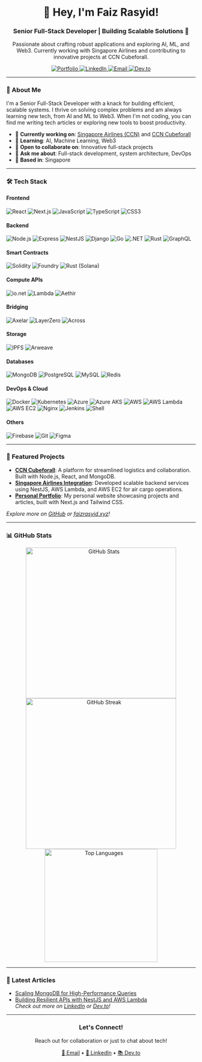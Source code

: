 <div align="center">
  <h1>👋 Hey, I'm Faiz Rasyid!</h1>
  <h3>Senior Full-Stack Developer | Building Scalable Solutions 🚀</h3>
  <p>Passionate about crafting robust applications and exploring AI, ML, and Web3. Currently working with Singapore Airlines and contributing to innovative projects at CCN Cubeforall.</p>

  <a href="https://faizrasyid.xyz">
    <img src="https://img.shields.io/badge/Portfolio-faizrasyid.xyz-blue?style=flat-square&logo=firefox" alt="Portfolio" />
  </a>
  <a href="https://www.linkedin.com/in/faiz-rasyid-l16/">
    <img src="https://img.shields.io/badge/LinkedIn-Faiz%20Rasyid-0A66C2?style=flat-square&logo=linkedin" alt="LinkedIn" />
  </a>
  <a href="mailto:faizrasyid456@gmail.com">
    <img src="https://img.shields.io/badge/Email-faizrasyid456@gmail.com-red?style=flat-square&logo=gmail" alt="Email" />
  </a>
  <a href="https://dev.to/faiz">
    <img src="https://img.shields.io/badge/Dev.to-Faiz-0A0A0A?style=flat-square&logo=dev.to" alt="Dev.to" />
  </a>
</div>

---

### 🌟 About Me
I'm a Senior Full-Stack Developer with a knack for building efficient, scalable systems. I thrive on solving complex problems and am always learning new tech, from AI and ML to Web3. When I'm not coding, you can find me writing tech articles or exploring new tools to boost productivity.

- 🔭 **Currently working on**: [Singapore Airlines (CCN)](https://www.siacargo.com) and [CCN Cubeforall](https://cubeforall.com)
- 🌱 **Learning**: AI, Machine Learning, Web3
- 👯 **Open to collaborate on**: Innovative full-stack projects
- 💬 **Ask me about**: Full-stack development, system architecture, DevOps
- 📍 **Based in**: Singapore

---

### 🛠️ Tech Stack
#### Frontend
![React](https://img.shields.io/badge/-React-61DAFB?style=flat-square&logo=react&logoColor=black)
![Next.js](https://img.shields.io/badge/-Next.js-000000?style=flat-square&logo=next.js)
![JavaScript](https://img.shields.io/badge/-JavaScript-F7DF1E?style=flat-square&logo=javascript)
![TypeScript](https://img.shields.io/badge/-TypeScript-3178C6?style=flat-square&logo=typescript)
![CSS3](https://img.shields.io/badge/-CSS3-1572B6?style=flat-square&logo=css3)

#### Backend
![Node.js](https://img.shields.io/badge/-Node.js-339933?style=flat-square&logo=node.js)
![Express](https://img.shields.io/badge/-Express-000000?style=flat-square&logo=express)
![NestJS](https://img.shields.io/badge/-NestJS-E0234E?style=flat-square&logo=nestjs)
![Django](https://img.shields.io/badge/-Django-092E20?style=flat-square&logo=django)
![Go](https://img.shields.io/badge/-Go-00ADD8?style=flat-square&logo=go)
![.NET](https://img.shields.io/badge/-.NET-512BD4?style=flat-square&logo=dotnet)
![Rust](https://img.shields.io/badge/-Rust-000000?style=flat-square&logo=rust)
![GraphQL](https://img.shields.io/badge/-GraphQL-E10098?style=flat-square&logo=graphql)

#### Smart Contracts
![Solidity](https://img.shields.io/badge/-Solidity-363636?style=flat-square&logo=solidity)
![Foundry](https://img.shields.io/badge/-Foundry-000000?style=flat-square&logo=ethereum)
![Rust (Solana)](https://img.shields.io/badge/-Rust%20(Solana)-000000?style=flat-square&logo=solana)

#### Compute APIs
![io.net](https://img.shields.io/badge/-io.net-000000?style=flat-square&logo=cloud)
![Lambda](https://img.shields.io/badge/-Lambda-FF9900?style=flat-square&logo=aws-lambda)
![Aethir](https://img.shields.io/badge/-Aethir-0A0A0A?style=flat-square&logo=cloud)

#### Bridging
![Axelar](https://img.shields.io/badge/-Axelar-000000?style=flat-square&logo=blockchaindotcom)
![LayerZero](https://img.shields.io/badge/-LayerZero-2B2D42?style=flat-square&logo=protocols)
![Across](https://img.shields.io/badge/-Across-3B82F6?style=flat-square&logo=ethereum)

#### Storage
![IPFS](https://img.shields.io/badge/-IPFS-65C2CB?style=flat-square&logo=ipfs)
![Arweave](https://img.shields.io/badge/-Arweave-222222?style=flat-square&logo=arweave)

#### Databases
![MongoDB](https://img.shields.io/badge/-MongoDB-47A248?style=flat-square&logo=mongodb)
![PostgreSQL](https://img.shields.io/badge/-PostgreSQL-336791?style=flat-square&logo=postgresql)
![MySQL](https://img.shields.io/badge/-MySQL-4479A1?style=flat-square&logo=mysql)
![Redis](https://img.shields.io/badge/-Redis-DC382D?style=flat-square&logo=redis)

#### DevOps & Cloud
![Docker](https://img.shields.io/badge/-Docker-2496ED?style=flat-square&logo=docker)
![Kubernetes](https://img.shields.io/badge/-Kubernetes-326CE5?style=flat-square&logo=kubernetes)
![Azure](https://img.shields.io/badge/-Azure-0089D6?style=flat-square&logo=microsoftazure)
![Azure AKS](https://img.shields.io/badge/-Azure%20AKS-0078D4?style=flat-square&logo=microsoftazure)
![AWS](https://img.shields.io/badge/-AWS-232F3E?style=flat-square&logo=amazonaws)
![AWS Lambda](https://img.shields.io/badge/-AWS%20Lambda-FF9900?style=flat-square&logo=aws-lambda)
![AWS EC2](https://img.shields.io/badge/-AWS%20EC2-FF9900?style=flat-square&logo=amazonaws)
![Nginx](https://img.shields.io/badge/-Nginx-009639?style=flat-square&logo=nginx)
![Jenkins](https://img.shields.io/badge/-Jenkins-D24939?style=flat-square&logo=jenkins)
![Shell](https://img.shields.io/badge/-Shell-4EAA25?style=flat-square&logo=gnu-bash)

#### Others
![Firebase](https://img.shields.io/badge/-Firebase-FFCA28?style=flat-square&logo=firebase)
![Git](https://img.shields.io/badge/-Git-F05032?style=flat-square&logo=git)
![Figma](https://img.shields.io/badge/-Figma-F24E1E?style=flat-square&logo=figma)

---

### 🚀 Featured Projects
- **[CCN Cubeforall](https://cubeforall.com)**: A platform for streamlined logistics and collaboration. Built with Node.js, React, and MongoDB.
- **[Singapore Airlines Integration](https://www.siacargo.com)**: Developed scalable backend services using NestJS, AWS Lambda, and AWS EC2 for air cargo operations.
- **[Personal Portfolio](https://faizrasyid.xyz)**: My personal website showcasing projects and articles, built with Next.js and Tailwind CSS.

*Explore more on [GitHub](https://github.com/unxpected7) or [faizrasyid.xyz](https://faizrasyid.xyz)!*

---

### 📊 GitHub Stats
<div align="center">
  <img src="https://github-readme-stats.vercel.app/api?username=unxpected7&show_icons=true&theme=dracula&hide_border=true" alt="GitHub Stats" width="400" />
  <img src="https://github-readme-streak-stats.herokuapp.com/?user=unxpected7&theme=dracula&hide_border=true" alt="GitHub Streak" width="400" />
</div>
<div align="center">
  <img src="https://github-readme-stats.vercel.app/api/top-langs?username=unxpected7&show_icons=true&locale=en&layout=compact&theme=dracula&hide_border=true" alt="Top Languages" width="300" />
</div>

---

### 📝 Latest Articles
- [Scaling MongoDB for High-Performance Queries](https://www.linkedin.com/in/faiz-rasyid-l16/)  
- [Building Resilient APIs with NestJS and AWS Lambda](https://dev.to/faiz)  
*Check out more on [LinkedIn](https://www.linkedin.com/in/faiz-rasyid-l16/) or [Dev.to](https://dev.to/faiz)!*

---

<div align="center">
  <h3>Let's Connect!</h3>
  <p>Reach out for collaboration or just to chat about tech!</p>
  <a href="mailto:faizrasyid456@gmail.com">📧 Email</a> • 
  <a href="https://www.linkedin.com/in/faiz-rasyid-l16/">🔗 LinkedIn</a> • 
  <a href="https://dev.to/faiz">📚 Dev.to</a>
</div>
